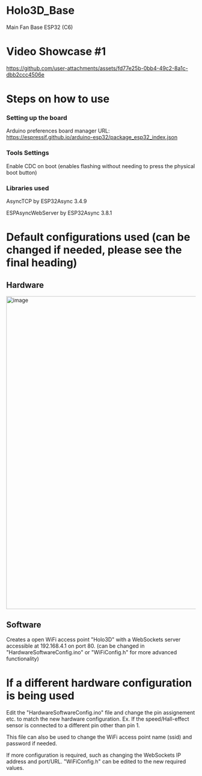 # Holo3D_Base
Main Fan Base ESP32 (C6)

# Video Showcase #1
https://github.com/user-attachments/assets/fd77e25b-0bb4-49c2-8a1c-dbb2ccc4506e

# Steps on how to use
### Setting up the board
Arduino preferences board manager URL: https://espressif.github.io/arduino-esp32/package_esp32_index.json

### Tools Settings
  Enable CDC on boot (enables flashing without needing to press the physical boot button)
### Libraries used
AsyncTCP by ESP32Async 3.4.9

ESPAsyncWebServer by ESP32Async 3.8.1


# Default configurations used (can be changed if needed, please see the final heading)
## Hardware
<img width="993" height="831" alt="image" src="https://github.com/user-attachments/assets/cc09d603-2ad0-4773-a3cb-e7febf1d5e96" />

## Software
Creates a open WiFi access point "Holo3D" with a WebSockets server accessible at 192.168.4.1 on port 80. (can be changed in "HardwareSoftwareConfig.ino" or "WiFiConfig.h" for more advanced functionality)

# If a different hardware configuration is being used
Edit the "HardwareSoftwareConfig.ino" file and change the pin assignement etc. to match the new hardware configuration.
Ex. If the speed/Hall-effect sensor is connected to a different pin other than pin 1.

This file can also be used to change the WiFi access point name (ssid) and password if needed.

If more configuration is required, such as changing the WebSockets IP address and port/URL. "WiFiConfig.h" can be edited to the new required values.




